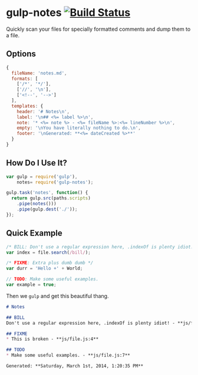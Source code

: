 # gulp-notes [![Build Status](https://travis-ci.org/crswll/gulp-notes.svg?branch=master)](https://travis-ci.org/crswll/gulp-notes)

Quickly scan your files for specially formatted comments and dump them to a file.


## Options

```javascript
{
  fileName: 'notes.md',
  formats: [
    ['/*', '*/'],
    ['//', '\n'],
    ['<!--', '-->']
  ],
  templates: {
    header: '# Notes\n',
    label: '\n## <%= label %>\n',
    note: '* <%= note %> - <%= fileName %>:<%= lineNumber %>\n',
    empty: '\nYou have literally nothing to do.\n',
    footer: '\nGenerated: **<%= dateCreated %>**'
  }
}
```


## How Do I Use It?

```javascript
var gulp = require('gulp'),
    notes= require('gulp-notes');

gulp.task('notes', function() {
  return gulp.src(paths.scripts)
    .pipe(notes()))
    .pipe(gulp.dest('./'));
});
```


## Quick Example

```javascript
/* BILL: Don't use a regular expression here, .indexOf is plenty idiot! */
var index = file.search(/bill/);

/* FIXME: Extra plus dumb dumb */
var durr = 'Hello +' + World;

// TODO: Make some useful examples.
var example = true;
```

Then we `gulp` and get this beautiful thang.

```markdown
# Notes

## BILL
Don't use a regular expression here, .indexOf is plenty idiot! - **js/file.js:1**

## FIXME
* This is broken - **js/file.js:4**

## TODO
* Make some useful examples. - **js/file.js:7**

Generated: **Saturday, March 1st, 2014, 1:20:35 PM**
```

<!-- TODO: Write a better readme and a couple tests. -->
